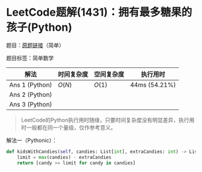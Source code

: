 # LeetCode题解(1431)：拥有最多糖果的孩子(Python)

题目：[原题链接](https://leetcode-cn.com/problems/kids-with-the-greatest-number-of-candies/)（简单）

题目标签：简单数学

| 解法           | 时间复杂度 | 空间复杂度 | 执行用时      |
| -------------- | ---------- | ---------- | ------------- |
| Ans 1 (Python) | $O(N)$     | $O(1)$     | 44ms (54.21%) |
| Ans 2 (Python) |            |            |               |
| Ans 3 (Python) |            |            |               |

>  LeetCode的Python执行用时随缘，只要时间复杂度没有明显差异，执行用时一般都在同一个量级，仅作参考意义。

解法一（Pythonic）：

```python
def kidsWithCandies(self, candies: List[int], extraCandies: int) -> List[bool]:
    limit = max(candies) - extraCandies
    return [candy >= limit for candy in candies]
```